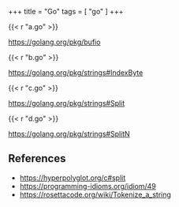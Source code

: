 +++
title = "Go"
tags = [ "go" ]
+++

{{< r "a.go" >}}

<https://golang.org/pkg/bufio>

{{< r "b.go" >}}

<https://golang.org/pkg/strings#IndexByte>

{{< r "c.go" >}}

<https://golang.org/pkg/strings#Split>

{{< r "d.go" >}}

<https://golang.org/pkg/strings#SplitN>

## References

- <https://hyperpolyglot.org/c#split>
- <https://programming-idioms.org/idiom/49>
- <https://rosettacode.org/wiki/Tokenize_a_string>
